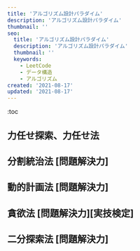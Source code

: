 ```yaml
---
title: 'アルゴリズム設計パラダイム'
description: 'アルゴリズム設計パラダイム'
thumbnail: ''
seo:
  title: 'アルゴリズム設計パラダイム'
  description: 'アルゴリズム設計パラダイム'
  thumbnail: ''
  keywords:
    - LeetCode
    - データ構造
    - アルゴリズム
created: '2021-08-17'
updated: '2021-08-17'
---
```


:toc

## 力任せ探索、力任せ法

## 分割統治法 [問題解決力]

## 動的計画法 [問題解決力]

## 貪欲法 [問題解決力][実技検定]

## 二分探索法 [問題解決力]
